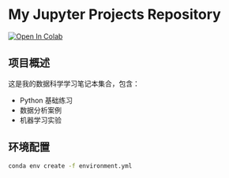 # My Jupyter Projects Repository

[![Open In Colab](https://colab.research.google.com/assets/colab-badge.svg)](https://colab.research.google.com/github/你的用户名/my-jupyter-projects/blob/main/notebooks/demo.ipynb)

## 项目概述
这是我的数据科学学习笔记本集合，包含：
- Python 基础练习
- 数据分析案例
- 机器学习实验

## 环境配置
```bash
conda env create -f environment.yml